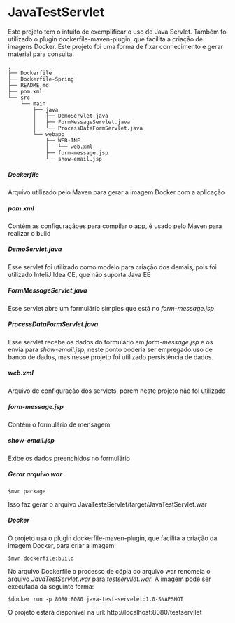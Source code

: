 # JavaTestServlet
Este projeto tem o intuito de exemplificar o uso de Java Servlet. Também foi utilizado o plugin dockerfile-maven-plugin, que facilita a criação de imagens Docker.
Este projeto foi uma forma de fixar conhecimento e gerar material para consulta.
 

```
.
├── Dockerfile
├── Dockerfile-Spring
├── README.md
├── pom.xml
└── src
    └── main
        ├── java
        │   ├── DemoServlet.java
        │   ├── FormMessageServlet.java
        │   └── ProcessDataFormServlet.java
        └── webapp
            ├── WEB-INF
            │   └── web.xml
            ├── form-message.jsp
            └── show-email.jsp
```

##### Dockerfile
Arquivo utilizado pelo Maven para gerar a imagem Docker com a aplicação

##### pom.xml
Contém as configuraçãoes para compilar o app, é usado pelo Maven para realizar o build

##### DemoServlet.java
Esse servlet foi utilizado como modelo para criação dos demais, pois foi utilizado InteliJ Idea CE, que não suporta Java EE

##### FormMessageServlet.java
Esse servlet abre um formulário simples que está no *form-message.jsp*

##### ProcessDataFormServlet.java
Esse servlet recebe os dados do formulário em *form-message.jsp* e os envia para *show-email.jsp*, neste ponto poderia ser empregado uso de banco de dados, mas nesse projeto foi utilizado persistência de dados.

##### web.xml
Arquivo de configuração dos servlets, porem neste projeto não foi utilizado

##### form-message.jsp
Contém o formulário de mensagem

##### show-email.jsp
Exibe os dados preenchidos no formulário

##### Gerar arquivo war
```
$mvn package
```
Isso faz gerar o arquivo JavaTesteServlet/target/JavaTestServlet.war

##### Docker
O projeto usa o plugin dockerfile-maven-plugin, que facilita a criação da imagem Docker, para criar a imagem:
```
$mvn dockerfile:build
```

No arquivo Dockerfile o processo de cópia do arquivo war renomeia o arquivo *JavaTestServlet.war* para *testservilet.war*. A imagem pode ser executada da seguinte forma: 
```
$docker run -p 8080:8080 java-test-servelet:1.0-SNAPSHOT
```
O projeto estará disponível na url: http://localhost:8080/testservilet